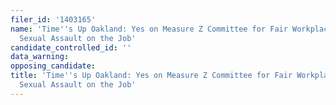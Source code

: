 ```yaml
---
filer_id: '1403165'
name: 'Time''s Up Oakland: Yes on Measure Z Committee for Fair Workplaces & Ending
  Sexual Assault on the Job'
candidate_controlled_id: ''
data_warning: 
opposing_candidate: 
title: 'Time''s Up Oakland: Yes on Measure Z Committee for Fair Workplaces & Ending
  Sexual Assault on the Job'
---
```

